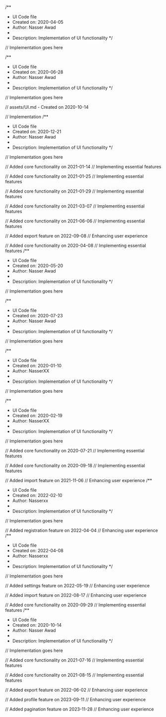 /**
 * UI Code file
 * Created on: 2020-04-05
 * Author: Nasser Awad
 *
 * Description: Implementation of UI functionality
 */
 
// Implementation goes here

/**
 * UI Code file
 * Created on: 2020-06-28
 * Author: Nasser Awad
 *
 * Description: Implementation of UI functionality
 */
 
// Implementation goes here

// assets/UI.md - Created on 2020-10-14

// Implementation
/**
 * UI Code file
 * Created on: 2020-12-21
 * Author: Nasser Awad
 *
 * Description: Implementation of UI functionality
 */
 
// Implementation goes here


// Added core functionality on 2021-01-14
// Implementing essential features

// Added core functionality on 2021-01-25
// Implementing essential features

// Added core functionality on 2021-01-29
// Implementing essential features

// Added core functionality on 2021-03-07
// Implementing essential features

// Added core functionality on 2021-06-06
// Implementing essential features

// Added export feature on 2022-09-08
// Enhancing user experience

// Added core functionality on 2020-04-08
// Implementing essential features
/**
 * UI Code file
 * Created on: 2020-05-20
 * Author: Nasser Awad
 *
 * Description: Implementation of UI functionality
 */
 
// Implementation goes here

/**
 * UI Code file
 * Created on: 2020-07-23
 * Author: Nasser Awad
 *
 * Description: Implementation of UI functionality
 */
 
// Implementation goes here

/**
 * UI Code file
 * Created on: 2020-01-10
 * Author: NasserXX
 *
 * Description: Implementation of UI functionality
 */
 
// Implementation goes here

/**
 * UI Code file
 * Created on: 2020-02-19
 * Author: NasserXX
 *
 * Description: Implementation of UI functionality
 */
 
// Implementation goes here


// Added core functionality on 2020-07-21
// Implementing essential features

// Added core functionality on 2020-09-18
// Implementing essential features

// Added import feature on 2021-11-06
// Enhancing user experience
/**
 * UI Code file
 * Created on: 2022-02-10
 * Author: Nasserxx
 *
 * Description: Implementation of UI functionality
 */
 
// Implementation goes here


// Added registration feature on 2022-04-04
// Enhancing user experience
/**
 * UI Code file
 * Created on: 2022-04-08
 * Author: Nasserxx
 *
 * Description: Implementation of UI functionality
 */
 
// Implementation goes here


// Added settings feature on 2022-05-19
// Enhancing user experience

// Added import feature on 2022-08-17
// Enhancing user experience

// Added core functionality on 2020-09-29
// Implementing essential features
/**
 * UI Code file
 * Created on: 2020-10-14
 * Author: Nasser Awad
 *
 * Description: Implementation of UI functionality
 */
 
// Implementation goes here


// Added core functionality on 2021-07-16
// Implementing essential features

// Added core functionality on 2021-08-15
// Implementing essential features

// Added export feature on 2022-06-02
// Enhancing user experience

// Added profile feature on 2023-09-11
// Enhancing user experience

// Added pagination feature on 2023-11-28
// Enhancing user experience
